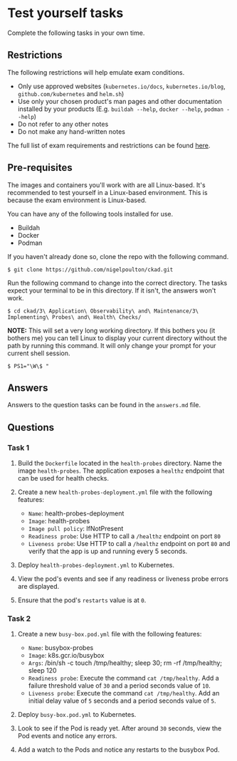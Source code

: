 # Test yourself tasks

Complete the following tasks in your own time.

## Restrictions

The following restrictions will help emulate exam conditions.

- Only use approved websites (`kubernetes.io/docs`, `kubernetes.io/blog`, `github.com/kubernetes` and `helm.sh`)
- Use only your chosen product's man pages and other documentation installed by your products (E.g. `buildah --help`, `docker --help`, `podman --help`)
- Do not refer to any other notes
- Do not make any hand-written notes

The full list of exam requirements and restrictions can be found [here](https://docs.linuxfoundation.org/tc-docs/certification/lf-candidate-handbook/exam-rules-and-policies).

## Pre-requisites

The images and containers you'll work with are all Linux-based. It's recommended to test yourself in a Linux-based environment. This is because the exam environment is Linux-based.

You can have any of the following tools installed for use.

- Buildah
- Docker
- Podman

If you haven't already done so, clone the repo with the following command.

```
$ git clone https://github.com/nigelpoulton/ckad.git
```

Run the following command to change into the correct directory. The tasks expect your terminal to be in this directory. If it isn't, the answers won't work.

```
$ cd ckad/3\ Application\ Observability\ and\ Maintenance/3\ Implementing\ Probes\ and\ Health\ Checks/
```

**NOTE:** This will set a very long working directory. If this bothers you (it bothers me) you can tell Linux to display your current directory without the path by running this command. It will only change your prompt for your current shell session.

```
$ PS1="\W\$ "
```

## Answers

Answers to the question tasks can be found in the `answers.md` file.

## Questions

### Task 1

1. Build the `Dockerfile` located in the `health-probes` directory. Name the image `health-probes`. The application exposes a `healthz` endpoint that can be used for health checks.

2. Create a new `health-probes-deployment.yml` file with the following features:
    - `Name`: health-probes-deployment
    - `Image`: health-probes
    - `Image pull policy`: IfNotPresent
    - `Readiness probe`: Use HTTP to call a `/healthz` endpoint on port `80`
    - `Liveness probe`: Use HTTP to call a `/healthz` endpoint on port `80` and verify that the app is up and running every 5 seconds.

3. Deploy `health-probes-deployment.yml` to Kubernetes.

4. View the pod's events and see if any readiness or liveness probe errors are displayed.

5. Ensure that the pod's `restarts` value is at `0`. 

### Task 2

1. Create a new `busy-box.pod.yml` file with the following features:
    - `Name`: busybox-probes
    - `Image`: k8s.gcr.io/busybox
    - `Args`: /bin/sh -c touch /tmp/healthy; sleep 30; rm -rf /tmp/healthy; sleep 120
    - `Readiness probe`: Execute the command `cat /tmp/healthy`. Add a failure threshold value of `30` and a period seconds value of `10`.
    - `Liveness probe`: Execute the command `cat /tmp/healthy`. Add an initial delay value of `5` seconds and a period seconds value of `5`.

2. Deploy `busy-box.pod.yml` to Kubernetes.

3. Look to see if the Pod is ready yet. After around `30` seconds, view the Pod events and notice any errors.

4. Add a watch to the Pods and notice any restarts to the busybox Pod.